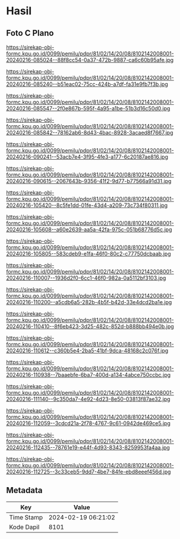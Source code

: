 # Hasil

## Foto C Plano

https://sirekap-obj-formc.kpu.go.id/0099/pemilu/pdpr/81/02/14/20/08/8102142008001-20240216-085024--88f8cc54-0a37-472b-9887-ca6c60b95afe.jpg

https://sirekap-obj-formc.kpu.go.id/0099/pemilu/pdpr/81/02/14/20/08/8102142008001-20240216-085240--b51eac02-75cc-424b-a7df-fa31e9fb7f3b.jpg

https://sirekap-obj-formc.kpu.go.id/0099/pemilu/pdpr/81/02/14/20/08/8102142008001-20240216-085547--2f0e867b-595f-4a95-a1be-51b3d16c50d0.jpg

https://sirekap-obj-formc.kpu.go.id/0099/pemilu/pdpr/81/02/14/20/08/8102142008001-20240216-085842--78162ab6-8d43-4bac-8928-3acaed8f7667.jpg

https://sirekap-obj-formc.kpu.go.id/0099/pemilu/pdpr/81/02/14/20/08/8102142008001-20240216-090241--53acb7e4-3f95-4fe3-a177-6c20187ae816.jpg

https://sirekap-obj-formc.kpu.go.id/0099/pemilu/pdpr/81/02/14/20/08/8102142008001-20240216-090615--2067643b-9356-41f2-9d77-b77566a91d31.jpg

https://sirekap-obj-formc.kpu.go.id/0099/pemilu/pdpr/81/02/14/20/08/8102142008001-20240216-105420--8c5fe1dd-01fe-43d4-a209-73c734f80311.jpg

https://sirekap-obj-formc.kpu.go.id/0099/pemilu/pdpr/81/02/14/20/08/8102142008001-20240216-105608--a60e2639-aa5a-42fa-975c-051b68776d5c.jpg

https://sirekap-obj-formc.kpu.go.id/0099/pemilu/pdpr/81/02/14/20/08/8102142008001-20240216-105805--583cdeb9-e1fa-46f0-80c2-c77750dcbaab.jpg

https://sirekap-obj-formc.kpu.go.id/0099/pemilu/pdpr/81/02/14/20/08/8102142008001-20240216-110007--1936d2f0-6cc1-46f0-982a-0a5112bf3103.jpg

https://sirekap-obj-formc.kpu.go.id/0099/pemilu/pdpr/81/02/14/20/08/8102142008001-20240216-110200--a5cdb6a5-282b-4b5f-b42d-33e4dcd2ba1e.jpg

https://sirekap-obj-formc.kpu.go.id/0099/pemilu/pdpr/81/02/14/20/08/8102142008001-20240216-110410--8f6eb423-3d25-482c-852d-b888bb494e0b.jpg

https://sirekap-obj-formc.kpu.go.id/0099/pemilu/pdpr/81/02/14/20/08/8102142008001-20240216-110612--c360b5e4-2ba5-41bf-9dca-48168c2c076f.jpg

https://sirekap-obj-formc.kpu.go.id/0099/pemilu/pdpr/81/02/14/20/08/8102142008001-20240216-110938--7baaebfe-6ba7-400d-a134-4abce750ccbc.jpg

https://sirekap-obj-formc.kpu.go.id/0099/pemilu/pdpr/81/02/14/20/08/8102142008001-20240216-111140--9c350da7-4e92-4d23-8e50-03813f87ae32.jpg

https://sirekap-obj-formc.kpu.go.id/0099/pemilu/pdpr/81/02/14/20/08/8102142008001-20240216-112059--3cdcd21a-2f78-4767-9c61-0942de469ce5.jpg

https://sirekap-obj-formc.kpu.go.id/0099/pemilu/pdpr/81/02/14/20/08/8102142008001-20240216-112435--78761e19-e44f-4d93-8343-8259953fa4aa.jpg

https://sirekap-obj-formc.kpu.go.id/0099/pemilu/pdpr/81/02/14/20/08/8102142008001-20240216-112725--3c33ceb5-9dd7-4be7-84fe-ebd8eeef456d.jpg


## Metadata

| Key        | Value               |
| ---------- | ------------------- |
| Time Stamp | 2024-02-19 06:21:02 |
| Kode Dapil | 8101                |




